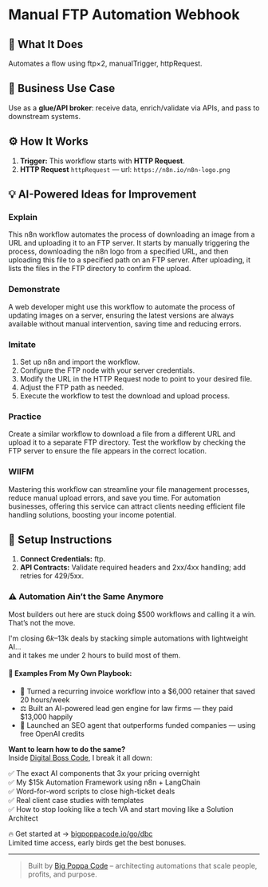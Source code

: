 # Manual FTP Automation Webhook
  ## 🚀 What It Does
  Automates a flow using ftp×2, manualTrigger, httpRequest.
  
  ## 💼 Business Use Case
  Use as a **glue/API broker**: receive data, enrich/validate via APIs, and pass to downstream systems.
  
  ## ⚙️ How It Works
  1. **Trigger:** This workflow starts with **HTTP Request**.
  2. **HTTP Request** `httpRequest` — url: `https://n8n.io/n8n-logo.png`
  
  ## 💡 AI-Powered Ideas for Improvement
  ### Explain
This n8n workflow automates the process of downloading an image from a URL and uploading it to an FTP server. It starts by manually triggering the process, downloading the n8n logo from a specified URL, and then uploading this file to a specified path on an FTP server. After uploading, it lists the files in the FTP directory to confirm the upload.

### Demonstrate
A web developer might use this workflow to automate the process of updating images on a server, ensuring the latest versions are always available without manual intervention, saving time and reducing errors.

### Imitate
1. Set up n8n and import the workflow.
2. Configure the FTP node with your server credentials.
3. Modify the URL in the HTTP Request node to point to your desired file.
4. Adjust the FTP path as needed.
5. Execute the workflow to test the download and upload process.

### Practice
Create a similar workflow to download a file from a different URL and upload it to a separate FTP directory. Test the workflow by checking the FTP server to ensure the file appears in the correct location.

### WIIFM
Mastering this workflow can streamline your file management processes, reduce manual upload errors, and save you time. For automation businesses, offering this service can attract clients needing efficient file handling solutions, boosting your income potential.
  
  ## 🔧 Setup Instructions
  1. **Connect Credentials:** ftp.
2. **API Contracts:** Validate required headers and 2xx/4xx handling; add retries for 429/5xx.
  
### ⚠️ Automation Ain’t the Same Anymore

Most builders out here are stuck doing $500 workflows and calling it a win.  
That’s not the move.  

I'm closing $6k–$13k deals by stacking simple automations with lightweight AI...  
and it takes me under 2 hours to build most of them.

#### 🧠 Examples From My Own Playbook:
- 🔁 Turned a recurring invoice workflow into a $6,000 retainer that saved 20 hours/week  
- ⚖️ Built an AI-powered lead gen engine for law firms — they paid $13,000 happily  
- 🚀 Launched an SEO agent that outperforms funded companies — using free OpenAI credits  

**Want to learn how to do the same?**  
Inside [Digital Boss Code](https://bigpoppacode.io/go/dbc), I break it all down:

✅ The exact AI components that 3x your pricing overnight  
✅ My $15k Automation Framework using n8n + LangChain  
✅ Word-for-word scripts to close high-ticket deals  
✅ Real client case studies with templates  
✅ How to stop looking like a tech VA and start moving like a Solution Architect  

🔥 Get started at → [bigpoppacode.io/go/dbc](https://bigpoppacode.io/go/dbc)  
Limited time access, early birds get the best bonuses.

---
> Built by [Big Poppa Code](https://bigpoppacode.io) – architecting automations that scale people, profits, and purpose.
  